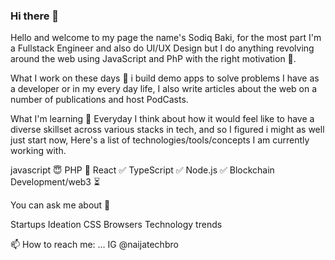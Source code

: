 ### Hi there 👋
Hello and welcome to my page the name's Sodiq Baki, for the most part I'm a Fullstack Engineer and also do UI/UX Design but I do anything revolving around the web using JavaScript and PhP with the right motivation 🌚.

What I work on these days 💼
i build demo apps to solve problems I have as a developer or in my every day life, I also write articles about the web on a number of publications and host PodCasts.

What I'm learning 📖
Everyday I think about how it would feel like to have a diverse skillset across various stacks in tech, and so I figured i might as well just start now, Here's a list of technologies/tools/concepts I am currently working with.

javascript 😇
PHP 🤪
React ✅
TypeScript ✅
Node.js ✅
Blockchain Development/web3 ⏳


You can ask me about 📠

Startups
Ideation
CSS
Browsers
Technology trends

📫 How to reach me: ... IG @naijatechbro


<!--
**NaijaTechBro/NaijaTechBro** is a ✨ _special_ ✨ repository because its `README.md` (this file) appears on your GitHub profile.

Here are some ideas to get you started:

- 🔭 I’m currently working on ...
- 🌱 I’m currently learning ...
- 👯 I’m looking to collaborate on ...
- 🤔 I’m looking for help with ...
- 💬 Ask me about ...
- 📫 How to reach me: ...
- 😄 Pronouns: ...
- ⚡ Fun fact: ...
-->
